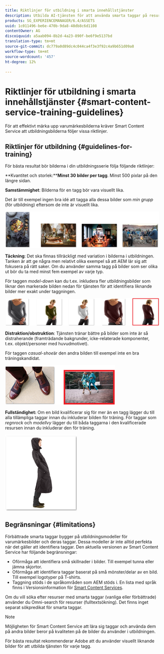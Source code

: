 ```yaml
---
title: Riktlinjer för utbildning i smarta innehållstjänster
description: Utbilda AI-tjänsten för att använda smarta taggar på resurser
products: SG_EXPERIENCEMANAGER/6.4/ASSETS
uuid: 1c011496-be6e-470b-9da8-48db8c6d1108
contentOwner: AG
discoiquuid: a5aab094-8b2d-4a23-890f-be6f9e5137bd
translation-type: tm+mt
source-git-commit: dc779a0d89dc4c044ca4f3e3f92c4a9b651d09a8
workflow-type: tm+mt
source-wordcount: '457'
ht-degree: 12%

---
```



# Riktlinjer för utbildning i smarta innehållstjänster {#smart-content-service-training-guidelines}

För att effektivt märka upp varumärkesbilderna kräver Smart Content Service att utbildningsbilderna följer vissa riktlinjer.

## Riktlinjer för utbildning {#guidelines-for-training}

För bästa resultat bör bilderna i din utbildningsserie följa följande riktlinjer:

**Kvantitet och storlek:****Minst 30 bilder per tagg**. Minst 500 pixlar på den längre sidan.

**Samstämmighet**: Bilderna för en tagg bör vara visuellt lika.

Det är till exempel ingen bra idé att tagga alla dessa bilder som *min grupp* (för utbildning) eftersom de inte är visuellt lika.

![Illustrativa bilder som exempel på riktlinjer för utbildning](assets/do-not-localize/coherence.png)

**Täckning**: Det ska finnas tillräckligt med variation i bilderna i utbildningen. Tanken är att ge några men relativt olika exempel så att AEM lär sig att fokusera på rätt saker. Om du använder samma tagg på bilder som ser olika ut bör du ta med minst fem exempel av varje typ.

För taggen *model-down* kan du t.ex. inkludera fler utbildningsbilder som liknar den markerade bilden nedan för tjänsten för att identifiera liknande bilder mer exakt under taggningen.

![Illustrativa bilder som exempel på riktlinjer för utbildning](assets/do-not-localize/coverage_1.png)

**Distraktion/obstruktion**: Tjänsten tränar bättre på bilder som inte är så distraherande (framträdande bakgrunder, icke-relaterade komponenter, t.ex. objekt/personer med huvudmotivet).

För taggen *casual-shoe*&#x200B;är den andra bilden till exempel inte en bra träningskandidat.

![Illustrativa bilder som exempel på riktlinjer för utbildning](assets/do-not-localize/distraction.png)

**Fullständighet:** Om en bild kvalificerar sig för mer än en tagg lägger du till alla tillämpliga taggar innan du inkluderar bilden för träning. För taggar som *regnrock* och *modellvy* lägger du till båda taggarna i den kvalificerade resursen innan du inkluderar den för träning.

![Illustrativa bilder som exempel på riktlinjer för utbildning](assets/do-not-localize/completeness.png)

## Begränsningar {#limitations}

Förbättrade smarta taggar bygger på utbildningsmodeller för varumärkesbilder och deras taggar. Dessa modeller är inte alltid perfekta när det gäller att identifiera taggar. Den aktuella versionen av Smart Content Service har följande begränsningar:

* Oförmåga att identifiera små skillnader i bilder. Till exempel tunna eller jämna skjortor.
* Oförmåga att identifiera taggar baserat på små mönster/delar av en bild. Till exempel logotyper på T-shirts.
* Taggning stöds i de språkområden som AEM stöds i. En lista med språk finns i Versionsinformation för [Smart Content Services](/help/release-notes/smart-content-service-release-notes.md).

Om du vill söka efter resurser med smarta taggar (vanliga eller förbättrade) använder du Omni-search för resurser (fulltextsökning). Det finns inget separat sökpredikat för smarta taggar.

>[!NOTE]
>
>Möjligheten för Smart Content Service att lära sig taggar och använda dem på andra bilder beror på kvaliteten på de bilder du använder i utbildningen.
>
>För bästa resultat rekommenderar Adobe att du använder visuellt liknande bilder för att utbilda tjänsten för varje tagg.

